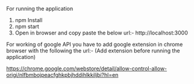 For running the application 
1. npm Install
2. npm start 
3. Open in browser and copy paste the below url:- 
http://localhost:3000


For working of google API you have to add google extension in chrome browser with the following the url:-  (Add extension before running the application)

https://chrome.google.com/webstore/detail/allow-control-allow-origi/nlfbmbojpeacfghkpbjhddihlkkiljbi?hl=en
